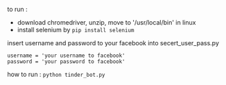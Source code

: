 to run :
 - download chromedriver, unzip, move to '/usr/local/bin' in linux
 - install selenium by `pip install selenium`

insert username and password to your facebook into secert_user_pass.py  

```
username = 'your username to facebook'
password = 'your password to facebook'
```
how to run :
    ```python tinder_bot.py```
    

